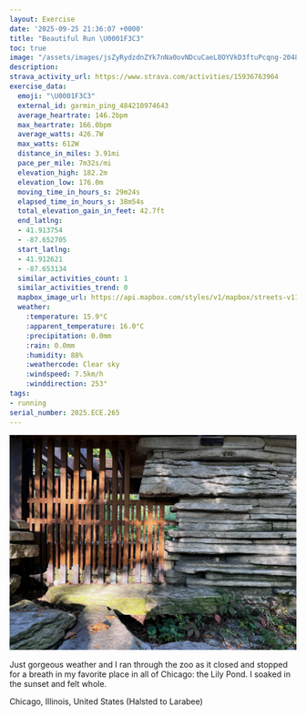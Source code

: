```yaml
---
layout: Exercise
date: '2025-09-25 21:36:07 +0000'
title: "Beautiful Run \U0001F3C3"
toc: true
image: "/assets/images/jsZyRydzdnZYk7nNa0ovNDcuCaeL8OYVkD3ftuPcqng-2048x1536.jpg.jpeg"
description:
strava_activity_url: https://www.strava.com/activities/15936763964
exercise_data:
  emoji: "\U0001F3C3"
  external_id: garmin_ping_484210974643
  average_heartrate: 146.2bpm
  max_heartrate: 166.0bpm
  average_watts: 426.7W
  max_watts: 612W
  distance_in_miles: 3.91mi
  pace_per_mile: 7m32s/mi
  elevation_high: 182.2m
  elevation_low: 176.0m
  moving_time_in_hours_s: 29m24s
  elapsed_time_in_hours_s: 38m54s
  total_elevation_gain_in_feet: 42.7ft
  end_latlng:
  - 41.913754
  - -87.652705
  start_latlng:
  - 41.912621
  - -87.653134
  similar_activities_count: 1
  similar_activities_trend: 0
  mapbox_image_url: https://api.mapbox.com/styles/v1/mapbox/streets-v11/static/path-5+787af2-1.0(ygy~Fvk~uOAy%40%40_BCg%40A_C%40kCKgAIOAMC%7B%40Bi%40IoCAeGIgCAoBDcAAeCGs%40GISFu%40HGAACCwBK_BAoAGg%40CkADQ%40YKuBAqBBs%40Ca%40Mm%40CeBGi%40BqBCgA%40_BE_AAaAEkAHqBDWEw%40%40o%40LqAOw%40E_ABGKi%40Lo%40HgAKiBM%5DIEKAk%40DeB~%40WAg%40D_%40LM%3FCACGDmBAYCGSSEOUqAK%5BGa%40IIMAkAREAMKW%3FYDc%40XDh%40KbAF%60AHf%40G%5CCBaAVQJMNO%5EMLg%40Gm%40P_%40YEAEBi%40r%40a%40NG%5C%3FNCH%5BCSIIUGa%40O%5B%5D%5BMGYCi%40%3Fw%40WQA%7DBRMSOCO%40YNGFWk%40Ew%40k%40YkBZg%40Rc%40D_ARaGpBqChAKFSXM%5CCP%3FZDf%40BDRIJc%40HKZMJI%60%40OVEZS%5EOVBP%3FFD%40FMRAFA%5CKNODI%3F_%40Im%40%60%40%5BIa%40LO%40MCKBGL%3F%5CBP%5Ej%40Z%7C%40%5CpALRJFZAbADxACLAf%40UJCh%40%40h%40BjALrECB%40BDI%5CFLn%40Zr%40p%40n%40L%60AFnBIV%40d%40%40r%40In%40BlAGd%40IfAe%40LZTLPZn%40Vx%40nATPZf%40ZP%5CJPPVP%60BRv%40C%7CAB%60%40A%60%40B%60AGZBBRAr%40Jl%40%40z%40BRCvA%40x%40%40NJ%5E%3Fb%40Db%40BrAA~%40Gb%40%40~%40EpB%40PFN%3Ft%40FrAAr%40FpCFJfBAFD%3FD%40fDEj%40Bh%40FhDEpEFnF%5Ct%40%3F%60AE%60%40BRA%7CBFtC%3F~A),pin-s-s+e5b22e(-87.65132,41.91373),pin-s-f+89ae00(-87.6508099999999,41.91376000000001)/auto/800x800?access_token=pk.eyJ1Ijoiam9zaGJlY2ttYW4iLCJhIjoiY205eWR2aDd1MWZ6djJrbXc4a3M0bWZleiJ9.XiG9OWkNcZk2QzjJbxLB4A
  weather:
    :temperature: 15.9°C
    :apparent_temperature: 16.0°C
    :precipitation: 0.0mm
    :rain: 0.0mm
    :humidity: 88%
    :weathercode: Clear sky
    :windspeed: 7.5km/h
    :winddirection: 253°
tags:
- running
serial_number: 2025.ECE.265
---
```

![Beautiful Run](/assets/images/jsZyRydzdnZYk7nNa0ovNDcuCaeL8OYVkD3ftuPcqng-2048x1536.jpg.jpeg)

Just gorgeous weather and I ran through the zoo as it closed and stopped for a breath in my favorite place in all of Chicago: the Lily Pond. I soaked in the sunset and felt whole.

Chicago, Illinois, United States (Halsted to Larabee)
